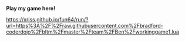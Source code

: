 **Play my game here!**

https://xriss.github.io/fun64/run/?url=https%3A%2F%2Fraw.githubusercontent.com%2Fbradford-coderdojo%2Fbltm%2Fmaster%2Fteam%2FBen%2Fworkinggame1.lua
